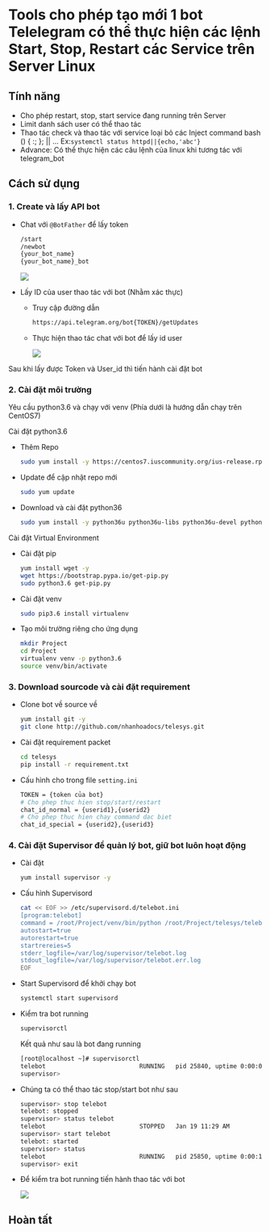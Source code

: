 # Tools cho phép tạo mới 1 bot Telelegram có thể thực hiện các lệnh Start, Stop, Restart các Service trên Server Linux

## Tính năng 
- Cho phép restart, stop, start service đang running trên Server
- Limit danh sách user có thể thao tác
- Thao tác check và thao tác với service loại bỏ các Inject command bash () { :; }; || ... Ex:`systemctl status httpd||{echo,'abc'}`
- Advance: Có thể thực hiện các câu lệnh của linux khi tương tác với telegram_bot

## Cách sử dụng 
### 1. Create và lấy API bot

- Chat với `@BotFather` để lấy token
    ```sh
    /start
    /newbot
    {your_bot_name}
    {your_bot_name}_bot
    ```

    ![](images/newbot.gif)

- Lấy ID của user thao tác với bot (Nhằm xác thực)
    + Truy cập đường dẫn 
        ```sh
        https://api.telegram.org/bot{TOKEN}/getUpdates
        ```

    + Thực hiện thao tác chat với bot để lấy id user

        ![](images/chat_id.png)

Sau khi lấy được Token và User_id thì tiến hành cài đặt bot

### 2. Cài đặt môi trường

Yêu cầu python3.6 và chạy với venv (Phía dưới là hướng dẫn chạy trên CentOS7)

Cài đặt python3.6
- Thêm Repo 
    ```sh 
    sudo yum install -y https://centos7.iuscommunity.org/ius-release.rpm
    ```

- Update để cập nhật repo mới 
    ```sh 
    sudo yum update
    ```

- Download và cài đặt python36
    ```sh 
    sudo yum install -y python36u python36u-libs python36u-devel python36u-pip
    ```

Cài đặt Virtual Environment
- Cài đặt pip
    ```sh 
    yum install wget -y
    wget https://bootstrap.pypa.io/get-pip.py
    sudo python3.6 get-pip.py
    ```

- Cài đặt venv
    ```sh 
    sudo pip3.6 install virtualenv
    ```

- Tạo môi trường riêng cho ứng dụng 
    ```sh 
    mkdir Project
    cd Project
    virtualenv venv -p python3.6
    source venv/bin/activate
    ```

### 3. Download sourcode và cài đặt requirement

- Clone bot về source về
    ```sh
    yum install git -y
    git clone http://github.com/nhanhoadocs/telesys.git 
    ```

- Cài đặt requirement packet 
    ```sh
    cd telesys
    pip install -r requirement.txt
    ```
- Cấu hình cho trong file `setting.ini`
    ```sh 
    TOKEN = {token của bot}
    # Cho phep thuc hien stop/start/restart
    chat_id_normal = {userid1},{userid2}
    # Cho phep thuc hien chay command dac biet
    chat_id_special = {userid2},{userid3}
    ```

### 4. Cài đặt Supervisor để quản lý bot, giữ bot luôn hoạt động 

- Cài đặt 
    ```sh 
    yum install supervisor -y 
    ```

- Cấu hình Supervisord
    ```sh 
    cat << EOF >> /etc/supervisord.d/telebot.ini
    [program:telebot]
    command = /root/Project/venv/bin/python /root/Project/telesys/telebot.py
    autostart=true
    autorestart=true
    startrereies=5
    stderr_logfile=/var/log/supervisor/telebot.log
    stdout_logfile=/var/log/supervisor/telebot.err.log
    EOF
    ```

- Start Supervisord để khởi chạy bot
    ```sh 
    systemctl start supervisord
    ```

- Kiểm tra bot running 
    ```sh 
    supervisorctl
    ```

    Kết quả như sau là bot đang running 
    ```sh 
    [root@localhost ~]# supervisorctl
    telebot                          RUNNING   pid 25840, uptime 0:00:06
    supervisor>
    ```

- Chúng ta có thể thao tác stop/start bot như sau 
    ```sh 
    supervisor> stop telebot
    telebot: stopped
    supervisor> status telebot
    telebot                          STOPPED   Jan 19 11:29 AM
    supervisor> start telebot
    telebot: started
    supervisor> status
    telebot                          RUNNING   pid 25850, uptime 0:00:11
    supervisor> exit
    ```

- Để kiểm tra bot running tiến hành thao tác với bot 

    ![](images/working-bot.jpg)

## Hoàn tất
